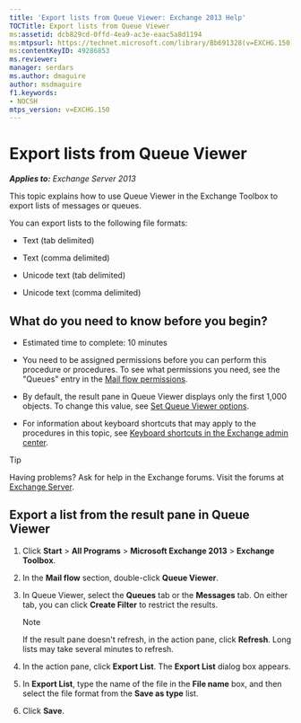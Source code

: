 ```yaml
---
title: 'Export lists from Queue Viewer: Exchange 2013 Help'
TOCTitle: Export lists from Queue Viewer
ms:assetid: dcb829cd-0ffd-4ea9-ac3e-eaac5a8d1194
ms:mtpsurl: https://technet.microsoft.com/library/Bb691328(v=EXCHG.150)
ms:contentKeyID: 49286853
ms.reviewer: 
manager: serdars
ms.author: dmaguire
author: msdmaguire
f1.keywords:
- NOCSH
mtps_version: v=EXCHG.150
---
```


# Export lists from Queue Viewer

_**Applies to:** Exchange Server 2013_

This topic explains how to use Queue Viewer in the Exchange Toolbox to export lists of messages or queues.

You can export lists to the following file formats:

- Text (tab delimited)

- Text (comma delimited)

- Unicode text (tab delimited)

- Unicode text (comma delimited)

## What do you need to know before you begin?

- Estimated time to complete: 10 minutes

- You need to be assigned permissions before you can perform this procedure or procedures. To see what permissions you need, see the "Queues" entry in the [Mail flow permissions](mail-flow-permissions-exchange-2013-help.md).

- By default, the result pane in Queue Viewer displays only the first 1,000 objects. To change this value, see [Set Queue Viewer options](set-queue-viewer-options-exchange-2013-help.md).

- For information about keyboard shortcuts that may apply to the procedures in this topic, see [Keyboard shortcuts in the Exchange admin center](keyboard-shortcuts-in-the-exchange-admin-center-2013-help.md).

> [!TIP]
> Having problems? Ask for help in the Exchange forums. Visit the forums at [Exchange Server](https://social.technet.microsoft.com/forums/office/home?category=exchangeserver).

## Export a list from the result pane in Queue Viewer

1. Click **Start** \> **All Programs** \> **Microsoft Exchange 2013** \> **Exchange Toolbox**.

2. In the **Mail flow** section, double-click **Queue Viewer**.

3. In Queue Viewer, select the **Queues** tab or the **Messages** tab. On either tab, you can click **Create Filter** to restrict the results.

   > [!NOTE]
   > If the result pane doesn't refresh, in the action pane, click <STRONG>Refresh</STRONG>. Long lists may take several minutes to refresh.

4. In the action pane, click **Export List**. The **Export List** dialog box appears.

5. In **Export List**, type the name of the file in the **File name** box, and then select the file format from the **Save as type** list.

6. Click **Save**.
